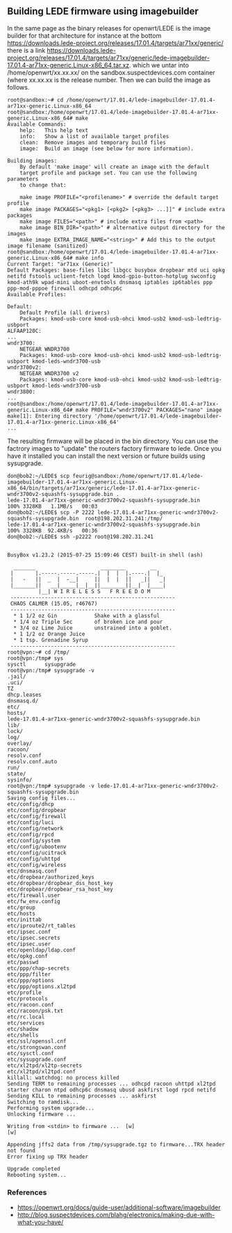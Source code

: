 ## Building LEDE firmware using imagebuilder
In the same page as the binary releases for openwrt/LEDE is the image builder for that architecture for instance at the bottom https://downloads.lede-project.org/releases/17.01.4/targets/ar71xx/generic/ there is a link https://downloads.lede-project.org/releases/17.01.4/targets/ar71xx/generic/lede-imagebuilder-17.01.4-ar71xx-generic.Linux-x86_64.tar.xz. which we untar into /home/openwrt/xx.xx.xx/  on the sandbox.suspectdevices.com container (where xx.xx.xx is the release number. Then we can build the image as follows.
	
	root@sandbox:~# cd /home/openwrt/17.01.4/lede-imagebuilder-17.01.4-ar71xx-generic.Linux-x86_64
	root@sandbox:/home/openwrt/17.01.4/lede-imagebuilder-17.01.4-ar71xx-generic.Linux-x86_64# make
	Available Commands:
		help:	This help text
		info:	Show a list of available target profiles
		clean:	Remove images and temporary build files
		image:	Build an image (see below for more information).
	
	Building images:
		By default 'make image' will create an image with the default
		target profile and package set. You can use the following parameters
		to change that:
	
		make image PROFILE="<profilename>" # override the default target profile
		make image PACKAGES="<pkg1> [<pkg2> [<pkg3> ...]]" # include extra packages
		make image FILES="<path>" # include extra files from <path>
		make image BIN_DIR="<path>" # alternative output directory for the images
		make image EXTRA_IMAGE_NAME="<string>" # Add this to the output image filename (sanitized)
	root@sandbox:/home/openwrt/17.01.4/lede-imagebuilder-17.01.4-ar71xx-generic.Linux-x86_64# make info
	Current Target: "ar71xx (Generic)"
	Default Packages: base-files libc libgcc busybox dropbear mtd uci opkg netifd fstools uclient-fetch logd kmod-gpio-button-hotplug swconfig kmod-ath9k wpad-mini uboot-envtools dnsmasq iptables ip6tables ppp ppp-mod-pppoe firewall odhcpd odhcp6c
	Available Profiles:
	
	Default:
	    Default Profile (all drivers)
	    Packages: kmod-usb-core kmod-usb-ohci kmod-usb2 kmod-usb-ledtrig-usbport
	ALFAAP120C:
	...
	wndr3700:
	    NETGEAR WNDR3700
	    Packages: kmod-usb-core kmod-usb-ohci kmod-usb2 kmod-usb-ledtrig-usbport kmod-leds-wndr3700-usb
	wndr3700v2:
	    NETGEAR WNDR3700 v2
	    Packages: kmod-usb-core kmod-usb-ohci kmod-usb2 kmod-usb-ledtrig-usbport kmod-leds-wndr3700-usb
	wndr3800:
	...
	root@sandbox:/home/openwrt/17.01.4/lede-imagebuilder-17.01.4-ar71xx-generic.Linux-x86_64# make PROFILE="wndr3700v2" PACKAGES="nano" image
	make[1]: Entering directory '/home/openwrt/17.01.4/lede-imagebuilder-17.01.4-ar71xx-generic.Linux-x86_64'
	...
	
The resulting firmware will be placed in the bin directory. You can use the factrory images to "update" the routers factory firmware to lede. Once you have it installed you can install the next version or future builds using sysupgrade.
	
	don@bob2:~/LEDE$ scp feurig@sandbox:/home/openwrt/17.01.4/lede-imagebuilder-17.01.4-ar71xx-generic.Linux-x86_64/bin/targets/ar71xx/generic/lede-17.01.4-ar71xx-generic-wndr3700v2-squashfs-sysupgrade.bin .
	lede-17.01.4-ar71xx-generic-wndr3700v2-squashfs-sysupgrade.bin                        100% 3328KB   1.1MB/s   00:03    
	don@bob2:~/LEDE$ scp -P 2222 lede-17.01.4-ar71xx-generic-wndr3700v2-squashfs-sysupgrade.bin  root@198.202.31.241:/tmp/
	lede-17.01.4-ar71xx-generic-wndr3700v2-squashfs-sysupgrade.bin                        100% 3328KB  92.4KB/s   00:36    
	don@bob2:~/LEDE$ ssh -p2222 root@198.202.31.241
	
	
	BusyBox v1.23.2 (2015-07-25 15:09:46 CEST) built-in shell (ash)
	
	  _______                     ________        __
	 |       |.-----.-----.-----.|  |  |  |.----.|  |_
	 |   -   ||  _  |  -__|     ||  |  |  ||   _||   _|
	 |_______||   __|_____|__|__||________||__|  |____|
	          |__| W I R E L E S S   F R E E D O M
	 -----------------------------------------------------
	 CHAOS CALMER (15.05, r46767)
	 -----------------------------------------------------
	  * 1 1/2 oz Gin            Shake with a glassful
	  * 1/4 oz Triple Sec       of broken ice and pour
	  * 3/4 oz Lime Juice       unstrained into a goblet.
	  * 1 1/2 oz Orange Juice
	  * 1 tsp. Grenadine Syrup
	 -----------------------------------------------------
	root@vpn:~# cd /tmp/
	root@vpn:/tmp# sys
	sysctl      sysupgrade
	root@vpn:/tmp# sysupgrade -v 
	.jail/
	.uci/
	TZ
	dhcp.leases
	dnsmasq.d/
	etc/
	hosts/
	lede-17.01.4-ar71xx-generic-wndr3700v2-squashfs-sysupgrade.bin
	lib/
	lock/
	log/
	overlay/
	racoon/
	resolv.conf
	resolv.conf.auto
	run/
	state/
	sysinfo/
	root@vpn:/tmp# sysupgrade -v lede-17.01.4-ar71xx-generic-wndr3700v2-squashfs-sysupgrade.bin 
	Saving config files...
	etc/config/dhcp
	etc/config/dropbear
	etc/config/firewall
	etc/config/luci
	etc/config/network
	etc/config/rpcd
	etc/config/system
	etc/config/ubootenv
	etc/config/ucitrack
	etc/config/uhttpd
	etc/config/wireless
	etc/dnsmasq.conf
	etc/dropbear/authorized_keys
	etc/dropbear/dropbear_dss_host_key
	etc/dropbear/dropbear_rsa_host_key
	etc/firewall.user
	etc/fw_env.config
	etc/group
	etc/hosts
	etc/inittab
	etc/iproute2/rt_tables
	etc/ipsec.conf
	etc/ipsec.secrets
	etc/ipsec.user
	etc/openldap/ldap.conf
	etc/opkg.conf
	etc/passwd
	etc/ppp/chap-secrets
	etc/ppp/filter
	etc/ppp/options
	etc/ppp/options.xl2tpd
	etc/profile
	etc/protocols
	etc/racoon.conf
	etc/racoon/psk.txt
	etc/rc.local
	etc/services
	etc/shadow
	etc/shells
	etc/ssl/openssl.cnf
	etc/strongswan.conf
	etc/sysctl.conf
	etc/sysupgrade.conf
	etc/xl2tpd/xl2tp-secrets
	etc/xl2tpd/xl2tpd.conf
	killall: watchdog: no process killed
	Sending TERM to remaining processes ... odhcpd racoon uhttpd xl2tpd starter charon ntpd odhcp6c dnsmasq ubusd askfirst logd rpcd netifd 
	Sending KILL to remaining processes ... askfirst 
	Switching to ramdisk...
	Performing system upgrade...
	Unlocking firmware ...
	
	Writing from <stdin> to firmware ...  [w]
	[w]
	   
	Appending jffs2 data from /tmp/sysupgrade.tgz to firmware...TRX header not found
	Error fixing up TRX header
	    
	Upgrade completed
	Rebooting system...
	
### References
* https://openwrt.org/docs/guide-user/additional-software/imagebuilder
* http://blog.suspectdevices.com/blahg/electronics/making-due-with-what-you-have/
